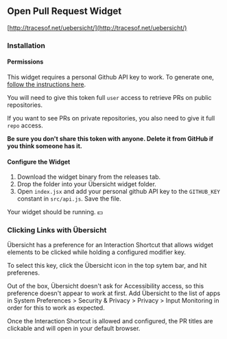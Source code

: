 ## Open Pull Request Widget

[http://tracesof.net/uebersicht/](http://tracesof.net/uebersicht/)


### Installation
#### Permissions
This widget requires a personal Github API key to work. To generate one, [follow the instructions here](https://help.github.com/en/github/authenticating-to-github/creating-a-personal-access-token-for-the-command-line).

You will need to give this token full `user` access to retrieve PRs on public repositories.

If you want to see PRs on private repositories, you also need to give it full `repo` access.

**Be sure you don't share this token with anyone. Delete it from GitHub if you think someone has it.**

#### Configure the Widget
1. Download the widget binary from the releases tab.
2. Drop the folder into your Übersicht widget folder.
3. Open `index.jsx` and add your personal github API key to the `GITHUB_KEY` constant in `src/api.js`. Save the file.

Your widget should be running. 💵


### Clicking Links with Übersicht
Übersicht has a preference for an Interaction Shortcut that allows widget elements to be clicked while holding a configured modifier key. 

To select this key, click the Übersicht icon in the top sytem bar, and hit preferenes. 

Out of the box, Übersicht doesn't ask for Accessibility access, so this preference doesn't appear to work at first. Add Übersicht to the list of apps in System Preferences > Security & Privacy > Privacy > Input Monitoring in order for this to work as expected.

Once the Interaction Shortcut is allowed and configured, the PR titles are clickable and will open in your default browser.
